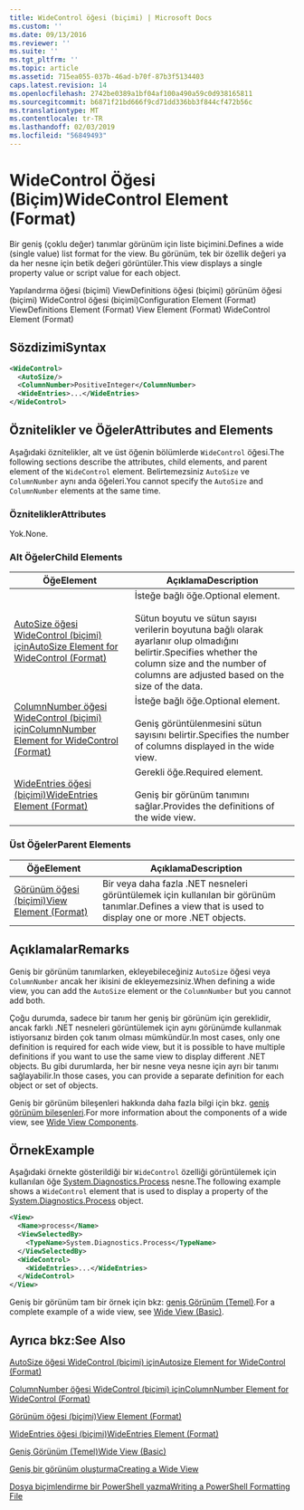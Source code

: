 ```yaml
---
title: WideControl öğesi (biçimi) | Microsoft Docs
ms.custom: ''
ms.date: 09/13/2016
ms.reviewer: ''
ms.suite: ''
ms.tgt_pltfrm: ''
ms.topic: article
ms.assetid: 715ea055-037b-46ad-b70f-87b3f5134403
caps.latest.revision: 14
ms.openlocfilehash: 2742be0389a1bf04af100a490a59c0d938165811
ms.sourcegitcommit: b6871f21bd666f9cd71dd336bb3f844cf472b56c
ms.translationtype: MT
ms.contentlocale: tr-TR
ms.lasthandoff: 02/03/2019
ms.locfileid: "56849493"
---
```

# <a name="widecontrol-element-format"></a><span data-ttu-id="5f327-102">WideControl Öğesi (Biçim)</span><span class="sxs-lookup"><span data-stu-id="5f327-102">WideControl Element (Format)</span></span>

<span data-ttu-id="5f327-103">Bir geniş (çoklu değer) tanımlar görünüm için liste biçimini.</span><span class="sxs-lookup"><span data-stu-id="5f327-103">Defines a wide (single value) list format for the view.</span></span> <span data-ttu-id="5f327-104">Bu görünüm, tek bir özellik değeri ya da her nesne için betik değeri görüntüler.</span><span class="sxs-lookup"><span data-stu-id="5f327-104">This view displays a single property value or script value for each object.</span></span>

<span data-ttu-id="5f327-105">Yapılandırma öğesi (biçimi) ViewDefinitions öğesi (biçimi) görünüm öğesi (biçimi) WideControl öğesi (biçimi)</span><span class="sxs-lookup"><span data-stu-id="5f327-105">Configuration Element (Format) ViewDefinitions Element (Format) View Element (Format) WideControl Element (Format)</span></span>

## <a name="syntax"></a><span data-ttu-id="5f327-106">Sözdizimi</span><span class="sxs-lookup"><span data-stu-id="5f327-106">Syntax</span></span>

```xml
<WideControl>
  <AutoSize/>
  <ColumnNumber>PositiveInteger</ColumnNumber>
  <WideEntries>...</WideEntries>
</WideControl>
```

## <a name="attributes-and-elements"></a><span data-ttu-id="5f327-107">Öznitelikler ve Öğeler</span><span class="sxs-lookup"><span data-stu-id="5f327-107">Attributes and Elements</span></span>

<span data-ttu-id="5f327-108">Aşağıdaki öznitelikler, alt ve üst öğenin bölümlerde `WideControl` öğesi.</span><span class="sxs-lookup"><span data-stu-id="5f327-108">The following sections describe the attributes, child elements, and parent element of the `WideControl` element.</span></span> <span data-ttu-id="5f327-109">Belirtemezsiniz `AutoSize` ve `ColumnNumber` aynı anda öğeleri.</span><span class="sxs-lookup"><span data-stu-id="5f327-109">You cannot specify the `AutoSize` and `ColumnNumber` elements at the same time.</span></span>

### <a name="attributes"></a><span data-ttu-id="5f327-110">Öznitelikler</span><span class="sxs-lookup"><span data-stu-id="5f327-110">Attributes</span></span>

<span data-ttu-id="5f327-111">Yok.</span><span class="sxs-lookup"><span data-stu-id="5f327-111">None.</span></span>

### <a name="child-elements"></a><span data-ttu-id="5f327-112">Alt Öğeler</span><span class="sxs-lookup"><span data-stu-id="5f327-112">Child Elements</span></span>

|<span data-ttu-id="5f327-113">Öğe</span><span class="sxs-lookup"><span data-stu-id="5f327-113">Element</span></span>|<span data-ttu-id="5f327-114">Açıklama</span><span class="sxs-lookup"><span data-stu-id="5f327-114">Description</span></span>|
|-------------|-----------------|
|[<span data-ttu-id="5f327-115">AutoSize öğesi WideControl (biçimi) için</span><span class="sxs-lookup"><span data-stu-id="5f327-115">AutoSize Element for WideControl (Format)</span></span>](./autosize-element-for-widecontrol-format.md)|<span data-ttu-id="5f327-116">İsteğe bağlı öğe.</span><span class="sxs-lookup"><span data-stu-id="5f327-116">Optional element.</span></span><br /><br /> <span data-ttu-id="5f327-117">Sütun boyutu ve sütun sayısı verilerin boyutuna bağlı olarak ayarlanır olup olmadığını belirtir.</span><span class="sxs-lookup"><span data-stu-id="5f327-117">Specifies whether the column size and the number of columns are adjusted based on the size of the data.</span></span>|
|[<span data-ttu-id="5f327-118">ColumnNumber öğesi WideControl (biçimi) için</span><span class="sxs-lookup"><span data-stu-id="5f327-118">ColumnNumber Element for WideControl (Format)</span></span>](./columnnumber-element-for-widecontrol-format.md)|<span data-ttu-id="5f327-119">İsteğe bağlı öğe.</span><span class="sxs-lookup"><span data-stu-id="5f327-119">Optional element.</span></span><br /><br /> <span data-ttu-id="5f327-120">Geniş görüntülenmesini sütun sayısını belirtir.</span><span class="sxs-lookup"><span data-stu-id="5f327-120">Specifies the number of columns displayed in the wide view.</span></span>|
|[<span data-ttu-id="5f327-121">WideEntries öğesi (biçimi)</span><span class="sxs-lookup"><span data-stu-id="5f327-121">WideEntries Element (Format)</span></span>](./wideentries-element-for-widecontrol-format.md)|<span data-ttu-id="5f327-122">Gerekli öğe.</span><span class="sxs-lookup"><span data-stu-id="5f327-122">Required element.</span></span><br /><br /> <span data-ttu-id="5f327-123">Geniş bir görünüm tanımını sağlar.</span><span class="sxs-lookup"><span data-stu-id="5f327-123">Provides the definitions of the wide view.</span></span>|

### <a name="parent-elements"></a><span data-ttu-id="5f327-124">Üst Öğeler</span><span class="sxs-lookup"><span data-stu-id="5f327-124">Parent Elements</span></span>

|<span data-ttu-id="5f327-125">Öğe</span><span class="sxs-lookup"><span data-stu-id="5f327-125">Element</span></span>|<span data-ttu-id="5f327-126">Açıklama</span><span class="sxs-lookup"><span data-stu-id="5f327-126">Description</span></span>|
|-------------|-----------------|
|[<span data-ttu-id="5f327-127">Görünüm öğesi (biçimi)</span><span class="sxs-lookup"><span data-stu-id="5f327-127">View Element (Format)</span></span>](./view-element-format.md)|<span data-ttu-id="5f327-128">Bir veya daha fazla .NET nesneleri görüntülemek için kullanılan bir görünüm tanımlar.</span><span class="sxs-lookup"><span data-stu-id="5f327-128">Defines a view that is used to display one or more .NET objects.</span></span>|

## <a name="remarks"></a><span data-ttu-id="5f327-129">Açıklamalar</span><span class="sxs-lookup"><span data-stu-id="5f327-129">Remarks</span></span>

<span data-ttu-id="5f327-130">Geniş bir görünüm tanımlarken, ekleyebileceğiniz `AutoSize` öğesi veya `ColumnNumber` ancak her ikisini de ekleyemezsiniz.</span><span class="sxs-lookup"><span data-stu-id="5f327-130">When defining a wide view, you can add the `AutoSize` element or the `ColumnNumber` but you cannot add both.</span></span>

<span data-ttu-id="5f327-131">Çoğu durumda, sadece bir tanım her geniş bir görünüm için gereklidir, ancak farklı .NET nesneleri görüntülemek için aynı görünümde kullanmak istiyorsanız birden çok tanım olması mümkündür.</span><span class="sxs-lookup"><span data-stu-id="5f327-131">In most cases, only one definition is required for each wide view, but it is possible to have multiple definitions if you want to use the same view to display different .NET objects.</span></span> <span data-ttu-id="5f327-132">Bu gibi durumlarda, her bir nesne veya nesne için ayrı bir tanımı sağlayabilir.</span><span class="sxs-lookup"><span data-stu-id="5f327-132">In those cases, you can provide a separate definition for each object or set of objects.</span></span>

<span data-ttu-id="5f327-133">Geniş bir görünüm bileşenleri hakkında daha fazla bilgi için bkz. [geniş görünüm bileşenleri](./creating-a-wide-view.md).</span><span class="sxs-lookup"><span data-stu-id="5f327-133">For more information about the components of a wide view, see [Wide View Components](./creating-a-wide-view.md).</span></span>

## <a name="example"></a><span data-ttu-id="5f327-134">Örnek</span><span class="sxs-lookup"><span data-stu-id="5f327-134">Example</span></span>

<span data-ttu-id="5f327-135">Aşağıdaki örnekte gösterildiği bir `WideControl` özelliği görüntülemek için kullanılan öğe [System.Diagnostics.Process](/dotnet/api/System.Diagnostics.Process) nesne.</span><span class="sxs-lookup"><span data-stu-id="5f327-135">The following example shows a `WideControl` element that is used to display a property of the [System.Diagnostics.Process](/dotnet/api/System.Diagnostics.Process) object.</span></span>

```xml
<View>
  <Name>process</Name>
  <ViewSelectedBy>
    <TypeName>System.Diagnostics.Process</TypeName>
  </ViewSelectedBy>
  <WideControl>
    <WideEntries>...</WideEntries>
  </WideControl>
</View>
```

<span data-ttu-id="5f327-136">Geniş bir görünüm tam bir örnek için bkz: [geniş Görünüm (Temel)](./wide-view-basic.md).</span><span class="sxs-lookup"><span data-stu-id="5f327-136">For a complete example of a wide view, see [Wide View (Basic)](./wide-view-basic.md).</span></span>

## <a name="see-also"></a><span data-ttu-id="5f327-137">Ayrıca bkz:</span><span class="sxs-lookup"><span data-stu-id="5f327-137">See Also</span></span>

[<span data-ttu-id="5f327-138">AutoSize öğesi WideControl (biçimi) için</span><span class="sxs-lookup"><span data-stu-id="5f327-138">Autosize Element for WideControl (Format)</span></span>](./autosize-element-for-widecontrol-format.md)

[<span data-ttu-id="5f327-139">ColumnNumber öğesi WideControl (biçimi) için</span><span class="sxs-lookup"><span data-stu-id="5f327-139">ColumnNumber Element for WideControl (Format)</span></span>](./columnnumber-element-for-widecontrol-format.md)

[<span data-ttu-id="5f327-140">Görünüm öğesi (biçimi)</span><span class="sxs-lookup"><span data-stu-id="5f327-140">View Element (Format)</span></span>](./view-element-format.md)

[<span data-ttu-id="5f327-141">WideEntries öğesi (biçimi)</span><span class="sxs-lookup"><span data-stu-id="5f327-141">WideEntries Element (Format)</span></span>](./wideentries-element-for-widecontrol-format.md)

[<span data-ttu-id="5f327-142">Geniş Görünüm (Temel)</span><span class="sxs-lookup"><span data-stu-id="5f327-142">Wide View (Basic)</span></span>](./wide-view-basic.md)

[<span data-ttu-id="5f327-143">Geniş bir görünüm oluşturma</span><span class="sxs-lookup"><span data-stu-id="5f327-143">Creating a Wide View</span></span>](./creating-a-wide-view.md)

[<span data-ttu-id="5f327-144">Dosya biçimlendirme bir PowerShell yazma</span><span class="sxs-lookup"><span data-stu-id="5f327-144">Writing a PowerShell Formatting File</span></span>](./writing-a-powershell-formatting-file.md)

